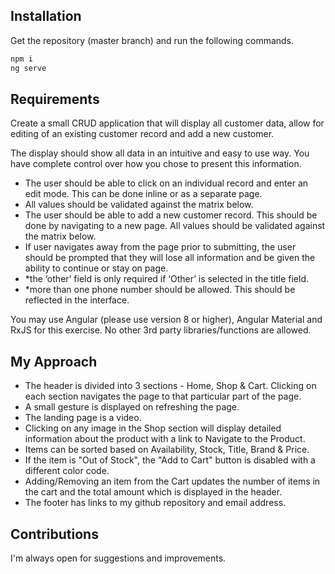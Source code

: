 ## Installation

Get the repository (master branch) and run the following commands.

```bash
npm i
ng serve
```

## Requirements

Create a small CRUD application that will display all customer data, allow for editing of
an existing customer record and add a new customer.

The display should show all data in an intuitive and easy to use way. You have complete control over how you chose to present this information.

- The user should be able to click on an individual record and enter an edit mode. This can be done inline or as a separate page. 
- All values should be validated against the matrix below. 
- The user should be able to add a new customer record. This should be done by navigating to a new page. All values should be validated against the matrix below.
- If user navigates away from the page prior to submitting, the user should be prompted that they will lose all information and be given the ability to continue or stay on page.
- *the ‘other’ field is only required if ‘Other’ is selected in the title field.
- *more than one phone number should be allowed. This should be reflected in the
interface.

You may use Angular (please use version 8 or higher), Angular Material and RxJS for
this exercise.
No other 3rd party libraries/functions are allowed.

## My Approach

- The header is divided into 3 sections - Home, Shop & Cart. Clicking on each section navigates the page to that particular part of the page.
- A small gesture is displayed on refreshing the page.
- The landing page is a video.
- Clicking on any image in the Shop section will display detailed information about the product with a link to Navigate to the Product.
- Items can be sorted based on Availability, Stock, Title, Brand & Price.
- If the item is "Out of Stock", the "Add to Cart" button is disabled with a different color code.
- Adding/Removing an item from the Cart updates the number of items in the cart and the total amount which is displayed in the header.
- The footer has links to my github repository and email address.

## Contributions

I'm always open for suggestions and improvements.

